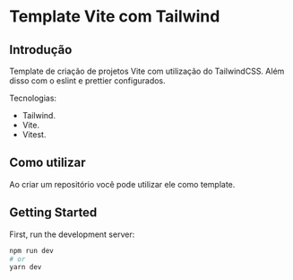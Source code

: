 # Template Vite com Tailwind

## Introdução
Template de criação de projetos Vite com utilização do TailwindCSS. Além disso com o eslint e prettier configurados.

Tecnologias:
- Tailwind.
- Vite.
- Vitest.

## Como utilizar

Ao criar um repositório você pode utilizar ele como template.

## Getting Started

First, run the development server:

```bash
npm run dev
# or
yarn dev
```

